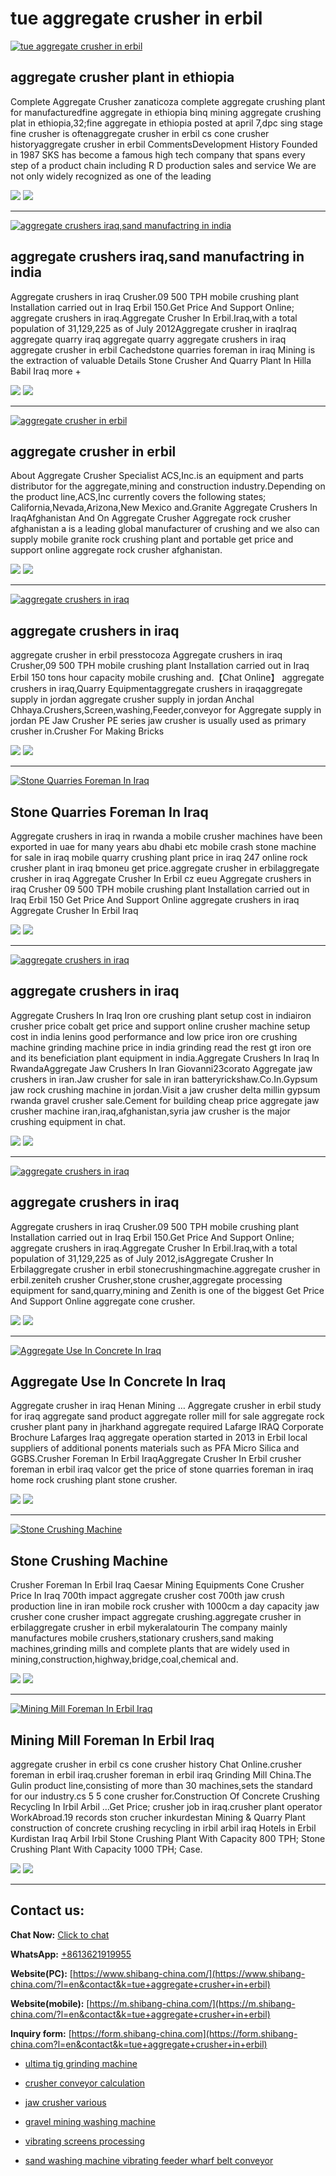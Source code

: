 # tue aggregate crusher in erbil

<a href="https://swt.shibang-china.com/?l=en&img&k=tue+aggregate+crusher+in+erbil" target="_blank">![tue aggregate crusher in erbil](http://static.shibang-china.com/all-800x300/275.jpg)</a>

## aggregate crusher plant in ethiopia
Complete Aggregate Crusher zanaticoza complete aggregate crushing plant for manufacturedfine aggregate in ethiopia binq mining aggregate crushing plat in ethiopia,32;fine aggregate in ethiopia posted at april 7,dpc sing stage fine crusher is oftenaggregate crusher in erbil cs cone crusher historyaggregate crusher in erbil CommentsDevelopment History Founded in 1987 SKS has become a famous high tech company that spans every step of a product chain including R D production sales and service We are not only widely recognized as one of the leading


<a href="https://whatsapp.shibangsoft.com/WhatsApp.php" target="_blank" title="WhatsApp">![](http://static.shibang-china.com/icon/whatsapp.png)</a> <a href="https://swt.shibang-china.com/?l=en&icon&k=tue+aggregate+crusher+in+erbil" target="_blank">![](http://static.shibang-china.com/icon/chat-en.png)</a>

---

<a href="https://swt.shibang-china.com/?l=en&img&k=tue+aggregate+crusher+in+erbil" target="_blank">![aggregate crushers iraq,sand manufactring in india](http://static.shibang-china.com/all-800x300/1432.jpg)</a>

## aggregate crushers iraq,sand manufactring in india
Aggregate crushers in iraq Crusher.09 500 TPH mobile crushing plant Installation carried out in Iraq Erbil 150.Get Price And Support Online; aggregate crushers in iraq.Aggregate Crusher In Erbil.Iraq,with a total population of 31,129,225 as of July 2012Aggregate crusher in iraqIraq aggregate quarry iraq aggregate quarry aggregate crushers in iraq aggregate crusher in erbil Cachedstone quarries foreman in iraq Mining is the extraction of valuable Details Stone Crusher And Quarry Plant In Hilla Babil Iraq more +


<a href="https://whatsapp.shibangsoft.com/WhatsApp.php" target="_blank" title="WhatsApp">![](http://static.shibang-china.com/icon/whatsapp.png)</a> <a href="https://swt.shibang-china.com/?l=en&icon&k=tue+aggregate+crusher+in+erbil" target="_blank">![](http://static.shibang-china.com/icon/chat-en.png)</a>

---

<a href="https://swt.shibang-china.com/?l=en&img&k=tue+aggregate+crusher+in+erbil" target="_blank">![aggregate crusher in erbil](http://static.shibang-china.com/all-800x300/1237.jpg)</a>

## aggregate crusher in erbil
About Aggregate Crusher Specialist ACS,Inc.is an equipment and parts distributor for the aggregate,mining and construction industry.Depending on the product line,ACS,Inc currently covers the following states; California,Nevada,Arizona,New Mexico and.Granite Aggregate Crushers In IraqAfghanistan And On Aggregate Crusher Aggregate rock crusher afghanistan a is a leading global manufacturer of crushing and we also can supply mobile granite rock crushing plant and portable get price and support online aggregate rock crusher afghanistan.


<a href="https://whatsapp.shibangsoft.com/WhatsApp.php" target="_blank" title="WhatsApp">![](http://static.shibang-china.com/icon/whatsapp.png)</a> <a href="https://swt.shibang-china.com/?l=en&icon&k=tue+aggregate+crusher+in+erbil" target="_blank">![](http://static.shibang-china.com/icon/chat-en.png)</a>

---

<a href="https://swt.shibang-china.com/?l=en&img&k=tue+aggregate+crusher+in+erbil" target="_blank">![aggregate crushers in iraq](http://static.shibang-china.com/all-800x300/1058.jpg)</a>

## aggregate crushers in iraq
aggregate crusher in erbil presstocoza Aggregate crushers in iraq Crusher,09 500 TPH mobile crushing plant Installation carried out in Iraq Erbil 150 tons hour capacity mobile crushing and.【Chat Online】 aggregate crushers in iraq,Quarry Equipmentaggregate crushers in iraqaggregate supply in jordan aggregate crusher supply in jordan Anchal Chhaya.Crushers,Screen,washing,Feeder,conveyor for Aggregate supply in jordan PE Jaw Crusher PE series jaw crusher is usually used as primary crusher in.Crusher For Making Bricks


<a href="https://whatsapp.shibangsoft.com/WhatsApp.php" target="_blank" title="WhatsApp">![](http://static.shibang-china.com/icon/whatsapp.png)</a> <a href="https://swt.shibang-china.com/?l=en&icon&k=tue+aggregate+crusher+in+erbil" target="_blank">![](http://static.shibang-china.com/icon/chat-en.png)</a>

---

<a href="https://swt.shibang-china.com/?l=en&img&k=tue+aggregate+crusher+in+erbil" target="_blank">![Stone Quarries Foreman In Iraq](http://static.shibang-china.com/all-800x300/37.jpg)</a>

## Stone Quarries Foreman In Iraq
Aggregate crushers in iraq in rwanda a mobile crusher machines have been exported in uae for many years abu dhabi etc mobile crash stone machine for sale in iraq mobile quarry crushing plant price in iraq 247 online rock crusher plant in iraq bmoneu get price.aggregate crusher in erbilaggregate crusher in iraq Aggregate Crusher In Erbil cz eueu Aggregate crushers in iraq Crusher 09 500 TPH mobile crushing plant Installation carried out in Iraq Erbil 150 Get Price And Support Online aggregate crushers in iraq Aggregate Crusher In Erbil Iraq


<a href="https://whatsapp.shibangsoft.com/WhatsApp.php" target="_blank" title="WhatsApp">![](http://static.shibang-china.com/icon/whatsapp.png)</a> <a href="https://swt.shibang-china.com/?l=en&icon&k=tue+aggregate+crusher+in+erbil" target="_blank">![](http://static.shibang-china.com/icon/chat-en.png)</a>

---

<a href="https://swt.shibang-china.com/?l=en&img&k=tue+aggregate+crusher+in+erbil" target="_blank">![aggregate crushers in iraq](http://static.shibang-china.com/all-800x300/418.jpg)</a>

## aggregate crushers in iraq
Aggregate Crushers In Iraq Iron ore crushing plant setup cost in indiairon crusher price cobalt get price and support online crusher machine setup cost in india lenins good performance and low price iron ore crushing machine grinding machine price in india grinding read the rest gt iron ore and its beneficiation plant equipment in india.Aggregate Crushers In Iraq In RwandaAggregate Jaw Crushers In Iran Giovanni23corato Aggregate jaw crushers in iran.Jaw crusher for sale in iran batteryrickshaw.Co.In.Gypsum jaw rock crushing machine in jordan.Visit a jaw crusher delta millin gypsum rwanda gravel crusher sale.Cement for building cheap price aggregate jaw crusher machine iran,iraq,afghanistan,syria jaw crusher is the major crushing equipment in chat.


<a href="https://whatsapp.shibangsoft.com/WhatsApp.php" target="_blank" title="WhatsApp">![](http://static.shibang-china.com/icon/whatsapp.png)</a> <a href="https://swt.shibang-china.com/?l=en&icon&k=tue+aggregate+crusher+in+erbil" target="_blank">![](http://static.shibang-china.com/icon/chat-en.png)</a>

---

<a href="https://swt.shibang-china.com/?l=en&img&k=tue+aggregate+crusher+in+erbil" target="_blank">![aggregate crushers in iraq](http://static.shibang-china.com/all-800x300/501.jpg)</a>

## aggregate crushers in iraq
Aggregate crushers in iraq Crusher.09 500 TPH mobile crushing plant Installation carried out in Iraq Erbil 150.Get Price And Support Online; aggregate crushers in iraq.Aggregate Crusher In Erbil.Iraq,with a total population of 31,129,225 as of July 2012,isAggregate Crusher In Erbilaggregate crusher in erbil stonecrushingmachine.aggregate crusher in erbil.zeniteh crusher Crusher,stone crusher,aggregate processing equipment for sand,quarry,mining and Zenith is one of the biggest Get Price And Support Online aggregate cone crusher.


<a href="https://whatsapp.shibangsoft.com/WhatsApp.php" target="_blank" title="WhatsApp">![](http://static.shibang-china.com/icon/whatsapp.png)</a> <a href="https://swt.shibang-china.com/?l=en&icon&k=tue+aggregate+crusher+in+erbil" target="_blank">![](http://static.shibang-china.com/icon/chat-en.png)</a>

---

<a href="https://swt.shibang-china.com/?l=en&img&k=tue+aggregate+crusher+in+erbil" target="_blank">![Aggregate Use In Concrete In Iraq](http://static.shibang-china.com/all-800x300/127.jpg)</a>

## Aggregate Use In Concrete In Iraq
Aggregate crusher in iraq Henan Mining … Aggregate crusher in erbil study for iraq aggregate sand product aggregate roller mill for sale aggregate rock crusher plant pany in jharkhand aggregate required Lafarge IRAQ Corporate Brochure Lafarges Iraq aggregate operation started in 2013 in Erbil local suppliers of additional ponents materials such as PFA Micro Silica and GGBS.Crusher Foreman In Erbil IraqAggregate Crusher In Erbil crusher foreman in erbil iraq valcor get the price of stone quarries foreman in iraq home rock crushing plant stone crusher.


<a href="https://whatsapp.shibangsoft.com/WhatsApp.php" target="_blank" title="WhatsApp">![](http://static.shibang-china.com/icon/whatsapp.png)</a> <a href="https://swt.shibang-china.com/?l=en&icon&k=tue+aggregate+crusher+in+erbil" target="_blank">![](http://static.shibang-china.com/icon/chat-en.png)</a>

---

<a href="https://swt.shibang-china.com/?l=en&img&k=tue+aggregate+crusher+in+erbil" target="_blank">![Stone Crushing Machine](http://static.shibang-china.com/all-800x300/872.jpg)</a>

## Stone Crushing Machine
Crusher Foreman In Erbil Iraq Caesar Mining Equipments Cone Crusher Price In Iraq 700th impact aggregate crusher cost 700th jaw crush production line in iran mobile rock crusher with 1000cm a day capacity jaw crusher cone crusher impact aggregate crushing.aggregate crusher in erbilaggregate crusher in erbil mykeralatourin The company mainly manufactures mobile crushers,stationary crushers,sand making machines,grinding mills and complete plants that are widely used in mining,construction,highway,bridge,coal,chemical and.


<a href="https://whatsapp.shibangsoft.com/WhatsApp.php" target="_blank" title="WhatsApp">![](http://static.shibang-china.com/icon/whatsapp.png)</a> <a href="https://swt.shibang-china.com/?l=en&icon&k=tue+aggregate+crusher+in+erbil" target="_blank">![](http://static.shibang-china.com/icon/chat-en.png)</a>

---

<a href="https://swt.shibang-china.com/?l=en&img&k=tue+aggregate+crusher+in+erbil" target="_blank">![Mining Mill Foreman In Erbil Iraq](http://static.shibang-china.com/all-800x300/850.jpg)</a>

## Mining Mill Foreman In Erbil Iraq
aggregate crusher in erbil cs cone crusher history Chat Online.crusher foreman in erbil iraq.crusher foreman in erbil iraq Grinding Mill China.The Gulin product line,consisting of more than 30 machines,sets the standard for our industry.cs 5 5 cone crusher for.Construction Of Concrete Crushing Recycling In Irbil Arbil …Get Price; crusher job in iraq.crusher plant operator WorkAbroad.19 records ston crucher inkurdestan Mining &amp; Quarry Plant construction of concrete crushing recycling in irbil arbil iraq Hotels in Erbil Kurdistan Iraq Arbil Irbil Stone Crushing Plant With Capacity 800 TPH; Stone Crushing Plant With Capacity 1000 TPH; Case.


<a href="https://whatsapp.shibangsoft.com/WhatsApp.php" target="_blank" title="WhatsApp">![](http://static.shibang-china.com/icon/whatsapp.png)</a> <a href="https://swt.shibang-china.com/?l=en&icon&k=tue+aggregate+crusher+in+erbil" target="_blank">![](http://static.shibang-china.com/icon/chat-en.png)</a>

---
## Contact us:

**Chat Now:** [Click to chat](https://swt.shibang-china.com?l=en&contact&k=tue+aggregate+crusher+in+erbil)

**WhatsApp:**  [+8613621919955](https://whatsapp.shibangsoft.com/WhatsApp.php)

**Website(PC):** [https://www.shibang-china.com/](https://www.shibang-china.com/?l=en&contact&k=tue+aggregate+crusher+in+erbil)

**Website(mobile):** [https://m.shibang-china.com/](https://m.shibang-china.com/?l=en&contact&k=tue+aggregate+crusher+in+erbil)

**Inquiry form:** [https://form.shibang-china.com](https://form.shibang-china.com?l=en&contact&k=tue+aggregate+crusher+in+erbil)

* [ultima tig grinding machine](../151/ultima%20tig%20grinding%20machine.md)

* [crusher conveyor calculation](../160/crusher%20conveyor%20calculation.md)

* [jaw crusher various](../151/jaw%20crusher%20various.md)

* [gravel mining washing machine](../160/gravel%20mining%20washing%20machine.md)

* [vibrating screens processing](../151/vibrating%20screens%20processing.md)

* [sand washing machine vibrating feeder wharf belt conveyor](../155/sand%20washing%20machine%20vibrating%20feeder%20wharf%20belt%20conveyor.md)